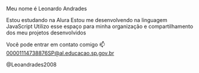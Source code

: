 Meu nome é Leonardo Andrades

Estou estudando na Alura
Estou me desenvolvendo na linguagem JavaScript
Utilizo esse espaço para minha organização e compartilhamento dos meu projetos desenvolvidos

Você pode entrar em contato comigo 📫
00001114738876SP@al.educacao.sp.gov.br

@Leoandrades2008
